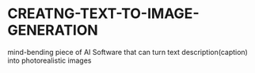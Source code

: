 # CREATNG-TEXT-TO-IMAGE-GENERATION
mind-bending piece of AI Software that can turn text description(caption) into photorealistic images
